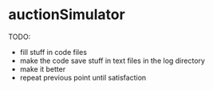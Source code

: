 # auctionSimulator

TODO:
- fill stuff in code files
- make the code save stuff in text files in the log directory
- make it better
- repeat previous point until satisfaction

